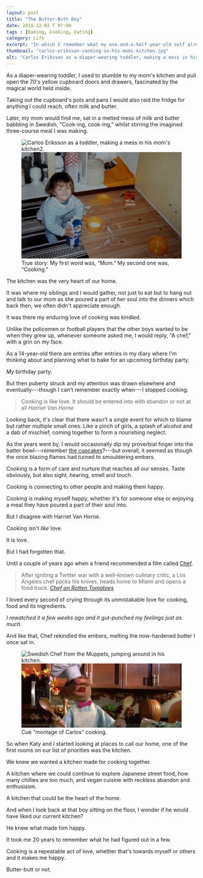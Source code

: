 ```yaml
---
layout: post
title: "The Butter-Butt Boy"
date: 2018-12-02 T 07:00
tags : [Baking, Cooking, Eating]
category: Life
excerpt: "In which I remember what my one-and-a-half-year-old self already knew when my love of food and cooking is rekindled."
thumbnail: "carlos-eriksson-cooking-in-his-moms-kitchen.jpg"
alt: "Carlos Eriksson as a diaper-wearing toddler, making a mess in his mom's kitchen trying to use her pots and pans."
---
```

As a diaper-wearing toddler, I used to stumble to my mom's kitchen and pull open the 70's yellow cupboard doors and drawers, fascinated by the magical world held inside.

Taking out the cupboard's pots and pans I would also raid the fridge for anything I could reach, often milk and butter.

Later, my mom would find me, sat in a melted mess of milk and butter babbling in Swedish, "Cook-ing, cook-ing," whilst stirring the imagined three-course meal I was making.

<figure>
  <img class="js-lazy-load" data-original="/assets/posts/2018/december/the-butter-butt-boy/carlos-eriksson-cooking-in-his-moms-kitchen2.jpg" alt="Carlos Eriksson as a toddler, making a mess in his mom's kitchen2.">
  <noscript>
    <img src="/assets/posts/2018/december/the-butter-butt-boy/carlos-eriksson-cooking-in-his-moms-kitchen2.jpg" alt="Carlos Eriksson as a toddler, making a mess in his mom's kitchen.">
  </noscript>
  <figcaption>True story: My first word was, “Mom.” My second one was, “Cooking.”</figcaption>
</figure>

The kitchen was the very heart of our home.

It was where my siblings and I would gather, not just to eat but to hang out and talk to our mom as she poured a part of her soul into the dinners which back then, we often didn't appreciate enough.

It was there my enduring love of cooking was kindled.

Unlike the policemen or football players that the other boys wanted to be when they grew up, whenever someone asked me, I would reply, "A chef," with a grin on my face.

As a 14-year-old there are entries after entries in my diary where I'm thinking about and planning what to bake for an upcoming birthday party.

*My* birthday party.

But then puberty struck and my attention was drawn elsewhere and eventually---though I can't remember exactly when---I stopped cooking.

> Cooking is like love. It should be entered into with abandon or not at all <cite>Harriet Van Horne</cite>

Looking back, it's clear that there wasn't a single event for which to blame but rather multiple small ones. Like a pinch of girls, a splash of alcohol and a dab of mischief, coming together to form a nourishing neglect.

As the years went by, I would occasionally dip my proverbial finger into the batter bowl---remember [the cupcakes][cupcakes]?---but overall, it seemed as though the once blazing flames had turned to smouldering embers.

Cooking is a form of care and nurture that reaches all our senses. Taste obviously, but also sight, hearing, smell and touch.

Cooking is connecting to other people and making them happy.

Cooking is making myself happy, whether it's for someone else or enjoying a meal they have poured a part of their soul into.

But I disagree with Harriet Van Horne.

Cooking isn't *like* love.

It is love.

But I had forgotten that.

Until a couple of years ago when a friend recommended a film called [Chef][chef].

> After igniting a Twitter war with a well-known culinary critic, a Los Angeles chef packs his knives, heads home to Miami and opens a food truck. <cite>[Chef on Rotten Tomatoes][chef]</cite>

I loved every second of crying through its unmistakable love for cooking, food and its ingredients.

*I rewatched it a few weeks ago and it gut-punched my feelings just as much.*

And like that, Chef rekindled the embers, melting the now-hardened butter I once sat in.

<figure>
  <img class="js-lazy-load" data-original="/assets/posts/2018/december/the-butter-butt-boy/tumblr_n2otfxw25O1qm7cjco1_500.gif" alt="Swedish Chef from the Muppets, jumping around in his kitchen.">
  <noscript>
    <img src="/assets/posts/2018/december/the-butter-butt-boy/tumblr_n2otfxw25O1qm7cjco1_500.gif" alt="Swedish Chef from the Muppets, jumping around in his kitchen.">
  </noscript>
  <figcaption>Cue “montage of Carlos” cooking.</figcaption>
</figure>

So when Katy and I started looking at places to call our home, one of the first rooms on our list of priorities was the kitchen.

We knew we wanted a kitchen made for cooking together.

A kitchen where we could continue to explore Japanese street food, how many chillies are too much, and vegan cuisine with reckless abandon and enthusiasm.

A kitchen that could be the heart of the home.

And when I look back at that boy sitting on the floor, I wonder if he would have liked our current kitchen?

He knew what made him happy.

It took me 20 years to remember what he had figured out in a few.

Cooking is a repeatable act of love, whether that's towards myself or others and it makes me happy.

Butter-butt or not.

[cupcakes]: /topics/#Cupcakes
[chef]: https://www.rottentomatoes.com/m/chef_2014/

